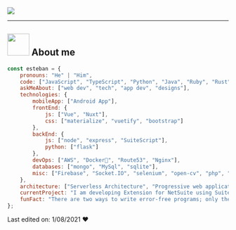<img src="https://i.imgur.com/Vnc9VTF.png">

____

## <img src="https://media.giphy.com/media/VgCDAzcKvsR6OM0uWg/giphy.gif" width="50"> About me

```javascript
const esteban = {
    pronouns: "He" | "Him",
    code: ["JavaScript", "TypeScript", "Python", "Java", "Ruby", "Rust"],
    askMeAbout: ["web dev", "tech", "app dev", "designs"],
    technologies: {
        mobileApp: ["Android App"],
        frontEnd: {
            js: ["Vue", "Nuxt"],
            css: ["materialize", "vuetify", "bootstrap"]
        },
        backEnd: {
            js: ["node", "express", "SuiteScript"],
            python: ["flask"]
        },
        devOps: ["AWS", "Docker🐳", "Route53", "Nginx"],
        databases: ["mongo", "MySql", "sqlite"],
        misc: ["Firebase", "Socket.IO", "selenium", "open-cv", "php", "SuiteApp"]
    },
    architecture: ["Serverless Architecture", "Progressive web applications", "Single page applications"],
    currentProject: "I am developing Extension for NetSuite using SuiteScript2.0",
    funFact: "There are two ways to write error-free programs; only the third one works"
};
```
Last edited on: 1/08/2021 ♥
